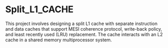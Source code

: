 # Split_L1_CACHE
This project involves designing a split L1 cache with separate instruction and data caches that support MESI coherence protocol, write-back policy, and least recently used (LRU) replacement. The cache interacts with an L2 cache in a shared memory multiprocessor system.
